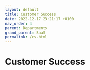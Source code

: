 ```yaml
---
layout: default
title: Customer Success
date: 2022-12-17 23:21:17 +0100
nav_order: 4
parent: Departments
grand_parent: SaaS
permalink: /cs.html
---
```


# Customer Success
